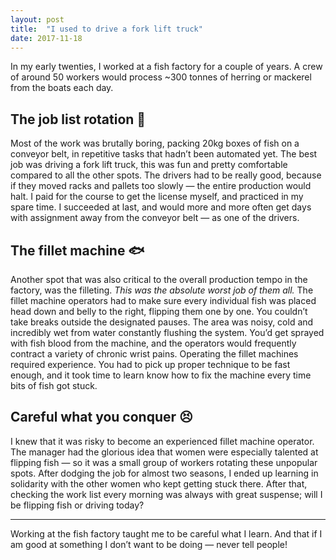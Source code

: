```yaml
---
layout: post
title:  "I used to drive a fork lift truck"
date: 2017-11-18
---
```


In my early twenties, I worked at a fish factory for a couple of years. A crew of around 50 workers would process ~300 tonnes of herring or mackerel from the boats each day.

## The job list rotation 📝

Most of the work was brutally boring, packing 20kg boxes of fish on a conveyor belt, in repetitive tasks that hadn’t been automated yet. The best job was driving a fork lift truck, this was fun and pretty comfortable compared to all the other spots. The drivers had to be really good, because if they moved racks and pallets too slowly — the entire production would halt. I paid for the course to get the license myself, and practiced in my spare time. I succeeded at last, and would more and more often get days with assignment away from the conveyor belt — as one of the drivers.

## The fillet machine 🐟
Another spot that was also critical to the overall production tempo in the factory, was the filleting. *This was the absolute worst job of them all.* The fillet machine operators had to make sure every individual fish was placed head down and belly to the right, flipping them one by one. You couldn’t take breaks outside the designated pauses. The area was noisy, cold and incredibly wet from water constantly flushing the system. You’d get sprayed with fish blood from the machine, and the operators would frequently contract a variety of chronic wrist pains. Operating the fillet machines required experience. You had to pick up proper technique to be fast enough, and it took time to learn know how to fix the machine every time bits of fish got stuck.

## Careful what you conquer 😣
I knew that it was risky to become an experienced fillet machine operator. The manager had the glorious idea that women were especially talented at flipping fish — so it was a small group of workers rotating these unpopular spots. After dodging the job for almost two seasons, I ended up learning in solidarity with the other women who kept getting stuck there. After that, checking the work list every morning was always with great suspense; will I be flipping fish or driving today?

---
Working at the fish factory taught me to be careful what I learn. And that if I am good at something I don’t want to be doing — never tell people!